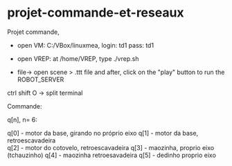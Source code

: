 # projet-commande-et-reseaux
Projet commande, 

- open VM:  C:/VBox/linuxmea, login: td1  pass: td1

- open VREP: at /home/VREP, type ./vrep.sh
- file-> open scene > .ttt file  and after, click on the "play" button to run the ROBOT_SERVER

ctrl shift O -> split terminal



Commande:

q[n], n= 6:

q[0] - motor da base, girando no próprio eixo
q[1] - motor da base, retroescavadeira  
q[2] - motor do cotovelo, retroescavadeira 
q[3] - maozinha, proprio eixo (tchauzinho)
q[4] - maozinha retroesavadeira 
q[5] - dedinho proprio eixo 
